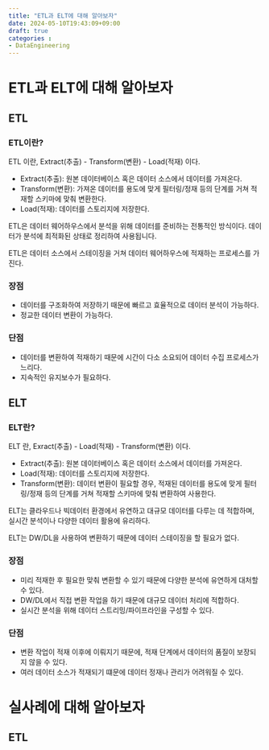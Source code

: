 ```yaml
---
title: "ETL과 ELT에 대해 알아보자"
date: 2024-05-10T19:43:09+09:00
draft: true
categories :
- DataEngineering
---
```

# ETL과 ELT에 대해 알아보자
## ETL
### ETL이란?
ETL 이란, Extract(추출) - Transform(변환) - Load(적재) 이다.

- Extract(추출): 원본 데이터베이스 혹은 데이터 소스에서 데이터를 가져온다.
- Transform(변환): 가져온 데이터를 용도에 맞게 필터링/정재 등의 단계를 거쳐 적재할 스키마에 맞춰 변환한다.
- Load(적재): 데이터를 스토리지에 저장한다.

ETL은 데이터 웨어하우스에서 분석을 위해 데이터를 준비하는 전통적인 방식이다.
데이터가 분석에 최적화된 상태로 정리하여 사용됩니다.

ETL은 데이터 소스에서 스테이징을 거쳐 데이터 웨어하우스에 적재하는 프로세스를 가진다.

### 장점
- 데이터를 구조화하여 저장하기 때문에 빠르고 효율적으로 데이터 분석이 가능하다.
- 정교한 데이터 변환이 가능하다.

### 단점
- 데이터를 변환하여 적재하기 때문에 시간이 다소 소요되어 데이터 수집 프로세스가 느리다.
- 지속적인 유지보수가 필요하다.

## ELT
### ELT란?
ELT 란, Exract(추출) - Load(적재) - Transform(변환) 이다.

- Extract(추출): 원본 데이터베이스 혹은 데이터 소스에서 데이터를 가져온다.
- Load(적재): 데이터를 스토리지에 저장한다.
- Transform(변환): 데이터 변환이 필요할 경우, 적재된 데이터를 용도에 맞게 필터링/정재 등의 단계를 거쳐 적재할 스키마에 맞춰 변환하여 사용한다.

ELT는 클라우드나 빅데이터 환경에서 유연하고 대규모 데이터를 다루는 데 적합하며, 실시간 분석이나 다양한 데이터 활용에 유리하다.

ELT는 DW/DL을 사용하여 변환하기 때문에 데이터 스테이징을 할 필요가 없다.

### 장점
- 미리 적재한 후 필요한 맞춰 변환할 수 있기 때문에 다양한 분석에 유연하게 대처할 수 있다.
- DW/DL에서 직접 변환 작업을 하기 때문에 대규모 데이터 처리에 적합하다.
- 실시간 분석을 위해 데이터 스트리밍/파이프라인을 구성할 수 있다.

### 단점
- 변환 작업이 적재 이후에 이뤄지기 때문에, 적재 단계에서 데이터의 품질이 보장되지 않을 수 있다.
- 여러 데이터 소스가 적재되기 떄문에 데이터 정재나 관리가 어려워질 수 있다.

# 실사례에 대해 알아보자
## ETL
